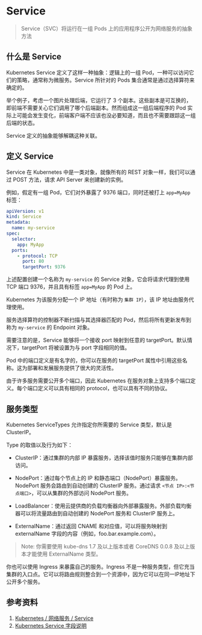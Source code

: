 # Service

> Service（SVC）将运行在一组 Pods 上的应用程序公开为网络服务的抽象方法

## 什么是 Service

Kubernetes Service 定义了这样一种抽象：逻辑上的一组 Pod，一种可以访问它们的策略，通常称为微服务。Service 所针对的 Pods 集合通常是通过选择算符来确定的。

举个例子，考虑一个图片处理后端，它运行了 3 个副本。这些副本是可互换的，即前端不需要关心它们调用了哪个后端副本。然而组成这一组后端程序的 Pod 实际上可能会发生变化，前端客户端不应该也没必要知道，而且也不需要跟踪这一组后端的状态。

Service 定义的抽象能够解耦这种关联。

## 定义 Service

Service 在 Kubernetes 中是一类对象，就像所有的 REST 对象一样，我们可以通过 POST 方法，请求 API Server 来创建新的实例。

例如，假定有一组 Pod，它们对外暴露了 9376 端口，同时还被打上 `app=MyApp` 标签：

```yaml
apiVersion: v1
kind: Service
metadata:
  name: my-service
spec:
  selector:
    app: MyApp
  ports:
    - protocol: TCP
      port: 80
      targetPort: 9376
```

上述配置创建一个名称为 `my-service` 的 Service 对象，它会将请求代理到使用 TCP 端口 9376，并且具有标签 `app=MyApp` 的 Pod 上。

Kubernetes 为该服务分配一个 IP 地址（有时称为 `集群 IP`），该 IP 地址由服务代理使用。

服务选择算符的控制器不断扫描与其选择器匹配的 Pod，然后将所有更新发布到称为 `my-service` 的 Endpoint 对象。

需要注意的是，Service 能够将一个接收 port 映射到任意的 targetPort。默认情况下，targetPort 将被设置为与 port 字段相同的值。

Pod 中的端口定义是有名字的，你可以在服务的 targetPort 属性中引用这些名称。这为部署和发展服务提供了很大的灵活性。

由于许多服务需要公开多个端口，因此 Kubernetes 在服务对象上支持多个端口定义。每个端口定义可以具有相同的 protocol，也可以具有不同的协议。

## 服务类型

Kubernetes ServiceTypes 允许指定你所需要的 Service 类型，默认是 ClusterIP。

Type 的取值以及行为如下：

- ClusterIP：通过集群的内部 IP 暴露服务，选择该值时服务只能够在集群内部访问。

- NodePort：通过每个节点上的 IP 和静态端口（NodePort）暴露服务。NodePort 服务会路由到自动创建的 ClusterIP 服务。通过请求 `<节点 IP>:<节点端口>`，可以从集群的外部访问 NodePort 服务。

- LoadBalancer：使用云提供商的负载均衡器向外部暴露服务。外部负载均衡器可以将流量路由到自动创建的 NodePort 服务和 ClusterIP 服务上。

- ExternalName：通过返回 CNAME 和对应值，可以将服务映射到 externalName 字段的内容（例如，foo.bar.example.com）。

> Note: 你需要使用 kube-dns 1.7 及以上版本或者 CoreDNS 0.0.8 及以上版本才能使用 ExternalName 类型。

你也可以使用 Ingress 来暴露自己的服务。Ingress 不是一种服务类型，但它充当集群的入口点。它可以将路由规则整合到一个资源中，因为它可以在同一IP地址下公开多个服务。

## 参考资料

1. [Kubernetes / 网络服务 / Service](https://kubernetes.io/zh/docs/concepts/services-networking/service/)
2. [Kubernetes Service 字段说明](https://kubernetes.io/docs/reference/generated/kubernetes-api/v1.21/#service-v1-core)
